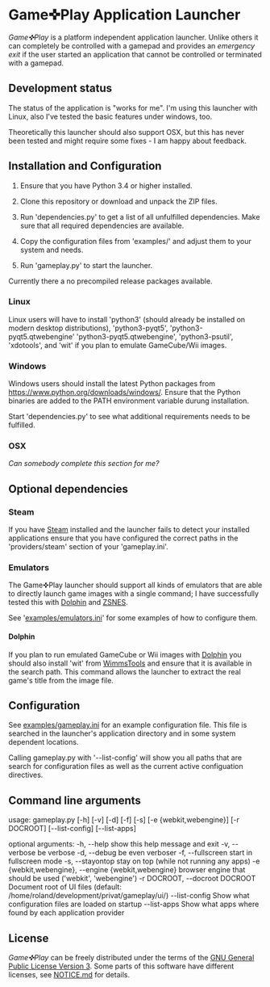 # Game✜Play Application Launcher

_Game✜Play_ is a platform independent application launcher.
Unlike others it can completely be controlled with a gamepad
and provides an _emergency exit_ if the user started an
application that cannot be controlled or terminated with a
gamepad.

## Development status

The status of the application is "works for me". I'm using this launcher
with Linux, also I've tested the basic features under windows, too.

Theoretically this launcher should also support OSX, but this has
never been tested and might require some fixes - I am happy about feedback.

## Installation and Configuration

1. Ensure that you have Python 3.4 or higher installed.

2. Clone this repository or download and unpack the ZIP files.

3. Run 'dependencies.py' to get a list of all unfulfilled dependencies.
  Make sure that all required dependencies are available.

4. Copy the configuration files from 'examples/' and adjust them to
  your system and needs.

5. Run 'gameplay.py' to start the launcher.

Currently there a no precompiled release packages available.

### Linux

Linux users will have to install 'python3' (should already be installed
on modern desktop distributions), 'python3-pyqt5', 'python3-pyqt5.qtwebengine'
'python3-pyqt5.qtwebengine', 'python3-psutil', 'xdotools', and 'wit' if you
plan to emulate GameCube/Wii images.

### Windows

Windows users should install the latest Python packages from
https://www.python.org/downloads/windows/. Ensure that the Python binaries
are added to the PATH environment variable durung installation.

Start 'dependencies.py' to see what additional requirements needs to
be fulfilled.

### OSX

_Can somebody complete this section for me?_

## Optional dependencies

### Steam

If you have [Steam](http://store.steampowered.com/) installed and the launcher
fails to detect your installed applications ensure that you have configured
the correct paths in the  'providers/steam' section of your 'gameplay.ini'.

### Emulators

The Game✜Play launcher should support all kinds of emulators that are able
to directly launch game images with a single command; I have successfully
tested this with [Dolphin](https://dolphin-emu.org/) and [ZSNES](http://www.zsnes.com/).

See '[examples/emulators.ini](examples/emulators.ini)' for some examples of how to configure them.

#### Dolphin

If you plan to run emulated GameCube or Wii images with [Dolphin](https://dolphin-emu.org/)
you should also install 'wit' from [WimmsTools](https://wit.wiimm.de/) and
ensure that it is available in the search path. This command allows
the launcher to extract the real game's title from the image file.

## Configuration

See [examples/gameplay.ini](examples/gameplay.ini) for an example configuration file.
This file is searched in the launcher's application directory
and in some system dependent locations.

Calling gameplay.py with '--list-config' will show you all
paths that are search for configuration files as well as
the current active configuation directives.

## Command line arguments

  usage: gameplay.py [-h] [-v] [-d] [-f] [-s] [-e {webkit,webengine}]
                     [-r DOCROOT] [--list-config] [--list-apps]
  
  optional arguments:
    -h, --help            show this help message and exit
    -v, --verbose         be verbose
    -d, --debug           be even verboser
    -f, --fullscreen      start in fullscreen mode
    -s, --stayontop       stay on top (while not running any apps)
    -e {webkit,webengine}, --engine {webkit,webengine}
                          browser engine that should be used ('webkit',
                          'webengine')
    -r DOCROOT, --docroot DOCROOT
                          Document root of UI files (default:
                          /home/roland/development/privat/gameplay/ui/)
    --list-config         Show what configuration files are loaded on startup
    --list-apps           Show what apps where found by each application
                          provider


## License

_Game✜Play_ can be freely distributed under the terms of the
[GNU General Public License Version 3](LICENSE.txt). Some parts
of this software have different licenses, see [NOTICE.md](NOTICE.md)
for details.
